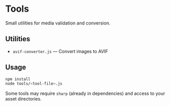 # Tools

Small utilities for media validation and conversion.

## Utilities

- `avif-converter.js` — Convert images to AVIF

## Usage

```bash
npm install
node tools/<tool-file>.js
```

Some tools may require `sharp` (already in dependencies) and access to your asset directories.


